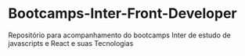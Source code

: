 # Bootcamps-Inter-Front-Developer
Repositório para acompanhamento do bootcamps  Inter de estudo de javascripts e React e suas Tecnologias
